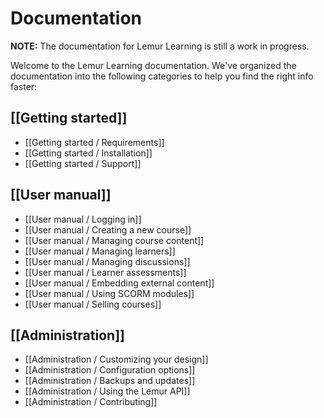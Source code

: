 # Documentation

**NOTE:** The documentation for Lemur Learning is still a work in progress.

Welcome to the Lemur Learning documentation. We've organized the documentation
into the following categories to help you find the right info faster:

## [[Getting started]]

* [[Getting started / Requirements]]
* [[Getting started / Installation]]
* [[Getting started / Support]]

## [[User manual]]

* [[User manual / Logging in]]
* [[User manual / Creating a new course]]
* [[User manual / Managing course content]]
* [[User manual / Managing learners]]
* [[User manual / Managing discussions]]
* [[User manual / Learner assessments]]
* [[User manual / Embedding external content]]
* [[User manual / Using SCORM modules]]
* [[User manual / Selling courses]]

## [[Administration]]

* [[Administration / Customizing your design]]
* [[Administration / Configuration options]]
* [[Administration / Backups and updates]]
* [[Administration / Using the Lemur API]]
* [[Administration / Contributing]]
